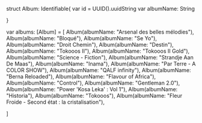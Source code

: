 struct Album: Identifiable{
    var id = UUID().uuidString
    var albumName: String
    
}

var albums: [Album] = [
    Album(albumName: "Arsenal des belles mélodies"),
    Album(albumName: "Bloqué"),
    Album(albumName: "Se Yo"),
    Album(albumName: "Droit Chemin"),
    Album(albumName: "Destin"),
    Album(albumName: "Tokooos II"),
    Album(albumName: "Tokooos II Gold"),
    Album(albumName: "Science - Fiction"),
    Album(albumName: "Strandje Aan De Maas"),
    Album(albumName: "Inama"),
    Album(albumName: "Par Terre - A COLOR SHOW"),
    Album(albumName: "QALF infinity"),
    Album(albumName: "Berna Reloaded"),
    Album(albumName: "Flavour of Africa"),
    Album(albumName: "Control"),
    Album(albumName: "Gentleman 2.0"),
    Album(albumName: "Power 'Kosa Leka' : Vol 1"),
    Album(albumName: "Historia"),
    Album(albumName: "Tokooos"),
    Album(albumName: "Fleur Froide - Second état : la cristalisation"),
    
]
